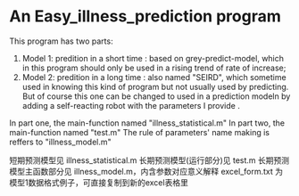 # An Easy_illness_prediction program

This program has two parts:
1. Model 1: predition in a short time : based on grey-predict-model, which in this program should only be used in a rising trend of rate of increase;
2. Model 2: predition in a long time : also named "SEIRD", which sometime used in knowing this kind of program but not usually used by predicting. But of course this one can be changed to used in a prediction modeln by adding a self-reacting robot with the parameters I provide .


In part one, the main-function named "illness_statistical.m"
In part two, the main-function named "test.m"
The rule of parameters' name making is reffers to "illness_model.m" 

短期预测模型见 illness_statistical.m
长期预测模型(运行部分)见 test.m
长期预测模型主函数部分见 illness_model.m，内含参数对应意义解释
excel_form.txt 为模型1数据格式例子，可直接复制到新的excel表格里
